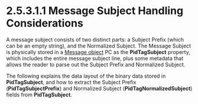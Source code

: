 <html dir="LTR" xmlns:mshelp="http://msdn.microsoft.com/mshelp" xmlns:ddue="http://ddue.schemas.microsoft.com/authoring/2003/5" xmlns:xlink="http://www.w3.org/1999/xlink" xmlns:tool="http://www.microsoft.com/tooltip">
    <head>
        <meta http-equiv="Content-Type" content="text/html; CHARSET=utf-8"></meta>
        <meta name="save" content="history"></meta>
        <title>2.5.3.1.1 Message Subject Handling Considerations</title>
        <xml>
            <mshelp:toctitle title="2.5.3.1.1 Message Subject Handling Considerations"></mshelp:toctitle>
            <mshelp:rltitle title="[MS-PST]: Message Subject Handling Considerations"></mshelp:rltitle>
            <mshelp:keyword index="A" term="fbba2423-5006-45dd-8ea4-5e0a8eba1f76"></mshelp:keyword>
            <mshelp:attr name="DCSext.ContentType" value="open specification"></mshelp:attr>
            <mshelp:attr name="AssetID" value="fbba2423-5006-45dd-8ea4-5e0a8eba1f76"></mshelp:attr>
            <mshelp:attr name="TopicType" value="kbRef"></mshelp:attr>
            <mshelp:attr name="DCSext.Title" value="[MS-PST]: Message Subject Handling Considerations" />
        </xml>
    </head>
    <body>
        <div id="header">
            <h1 class="heading">2.5.3.1.1 Message Subject Handling Considerations</h1>
        </div>
        <div id="mainSection">
            <div id="mainBody">
                <div id="allHistory" class="saveHistory"></div>
                <div id="sectionSection0" class="section" name="collapseableSection">
                    

<p>A message subject consists of two distinct parts: a Subject
Prefix (which can be an empty string), and the Normalized Subject. The Message
Subject is physically stored in a <a href="08220cc9-69b1-4072-a2e7-2a0ff201d505.md#gt_b6c15d0c-d992-421d-ba96-99d3b63894cf">Message object</a> PC as the <b>PidTagSubject</b>
property, which includes the entire message subject line, plus some metadata
that allows the reader to parse out the Subject Prefix and Normalized Subject. </p>

<p>The following explains the data layout of the binary data
stored in <b>PidTagSubject</b>, and how to extract the Subject Prefix (<b>PidTagSubjectPrefix</b>)
and Normalized Subject (<b>PidTagNormalizedSubject</b>) fields from <b>PidTagSubject</b>.</p>
                </div>
            </div>
        </div>
    </body>
</html>